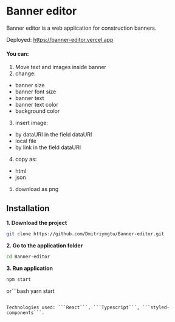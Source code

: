 # Banner editor

Banner editor is a web application for construction banners.

Deployed: https://banner-editor.vercel.app
 
#### You can:
1. Move text and images inside banner
2. change: 
* banner size
* banner font size
* banner text
* banner text color
* background color
3. insert image:
* by dataURI in the field dataURI
* local file
* by link in the field dataURI 
4. copy as:
* html
* json
5. download as png

## Installation

**1. Download the project**

```bash
git clone https://github.com/Dmitriymgtu/Banner-editor.git
```

**2. Go to the application folder**

```bash
cd Banner-editor
```

**3. Run application**

```bash
npm start
```
or```bash
yarn start
```

Technologies used: ```React```, ```Typescript```, ```styled-components```.
